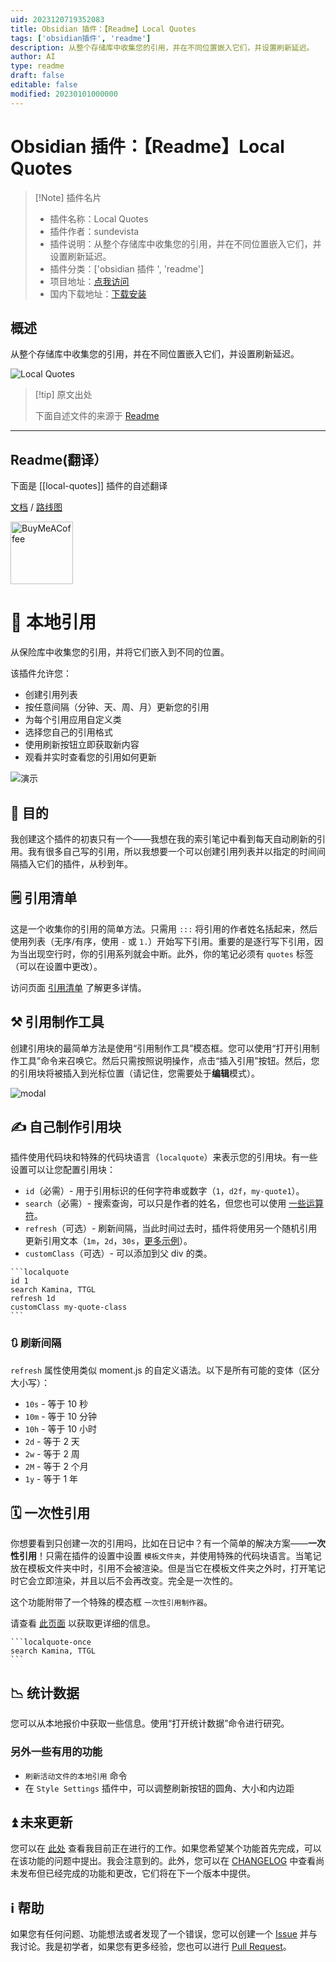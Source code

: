 ```yaml
---
uid: 2023120719352083
title: Obsidian 插件：【Readme】Local Quotes
tags: ['obsidian插件', 'readme']
description: 从整个存储库中收集您的引用，并在不同位置嵌入它们，并设置刷新延迟。
author: AI
type: readme
draft: false
editable: false
modified: 20230101000000
---
```


# Obsidian 插件：【Readme】Local Quotes

> [!Note] 插件名片
> - 插件名称：Local Quotes
> - 插件作者：sundevista
> - 插件说明：从整个存储库中收集您的引用，并在不同位置嵌入它们，并设置刷新延迟。
> - 插件分类：['obsidian 插件 ', 'readme']
> - 项目地址：[点我访问](https://github.com/sundevista/local-quotes)
> - 国内下载地址：[下载安装](https://pkmer.cn/products/plugin/pluginMarket/?local-quotes)

## 概述

从整个存储库中收集您的引用，并在不同位置嵌入它们，并设置刷新延迟。

![Local Quotes](https://cdn.pkmer.cn/covers/local-quotes_new.gif)

> [!tip] 原文出处
>
>下面自述文件的来源于 [Readme](https://ghproxy.net/https://raw.githubusercontent.com/sundevista/local-quotes/master/README.md)
>

---

## Readme(翻译）

下面是 [[local-quotes]] 插件的自述翻译

[文档](https://decatetsu.github.io/local-quotes/) / [路线图](https://github.com/users/decatetsu/projects/2/views/1)

[<img src="https://cdn.buymeacoffee.com/buttons/v2/default-violet.png" alt="BuyMeACoffee" width="100">](https://www.buymeacoffee.com/sundevista)

# 📜 本地引用

从保险库中收集您的引用，并将它们嵌入到不同的位置。

该插件允许您：

- 创建引用列表
- 按任意间隔（分钟、天、周、月）更新您的引用
- 为每个引用应用自定义类
- 选择您自己的引用格式
- 使用刷新按钮立即获取新内容
- 观看并实时查看您的引用如何更新

![演示](https://cdn.pkmer.cn/covers/local-quotes_1_0.gif)

## 🎯 目的

我创建这个插件的初衷只有一个——我想在我的索引笔记中看到每天自动刷新的引用。我有很多自己写的引用，所以我想要一个可以创建引用列表并以指定的时间间隔插入它们的插件，从秒到年。

## 🗒️ 引用清单

这是一个收集你的引用的简单方法。只需用 `:::` 将引用的作者姓名括起来，然后使用列表（无序/有序，使用 `-` 或 `1.`）开始写下引用。重要的是逐行写下引用，因为当出现空行时，你的引用系列就会中断。此外，你的笔记必须有 `quotes` 标签（可以在设置中更改）。

访问页面 [引用清单](https://decatetsu.github.io/local-quotes/terms/quote-listings/) 了解更多详情。

## ⚒️ 引用制作工具

创建引用块的最简单方法是使用“引用制作工具”模态框。您可以使用“打开引用制作工具”命令来召唤它。然后只需按照说明操作，点击“插入引用”按钮。然后，您的引用块将被插入到光标位置（请记住，您需要处于**编辑**模式）。

![modal](https://cdn.pkmer.cn/covers/local-quotes_1_1.gif)

## ✍️ 自己制作引用块

插件使用代码块和特殊的代码块语言（`localquote`）来表示您的引用块。有一些设置可以让您配置引用块：

- `id`（必需）- 用于引用标识的任何字符串或数字（`1`，`d2f`，`my-quote1`）。
- `search`（必需）- 搜索查询，可以只是作者的姓名，但您也可以使用 [一些运算符](https://decatetsu.github.io/local-quotes/terms/search/)。
- `refresh`（可选）- 刷新间隔，当此时间过去时，插件将使用另一个随机引用更新引用文本（`1m`，`2d`，`30s`，[更多示例](#-refresh-intervals)）。
- `customClass`（可选）- 可以添加到父 div 的类。

```` 
```localquote
id 1
search Kamina, TTGL
refresh 1d
customClass my-quote-class
```
````

### 🔃 刷新间隔

`refresh` 属性使用类似 moment.js 的自定义语法。以下是所有可能的变体（区分大小写）：

- `10s` - 等于 10 秒
- `10m` - 等于 10 分钟
- `10h` - 等于 10 小时
- `2d` - 等于 2 天
- `2w` - 等于 2 周
- `2M` - 等于 2 个月
- `1y` - 等于 1 年

## 🗓 一次性引用

你想要看到只创建一次的引用吗，比如在日记中？有一个简单的解决方案——**一次性引用**！只需在插件的设置中设置 `模板文件夹`，并使用特殊的代码块语言。当笔记放在模板文件夹中时，引用不会被渲染。但是当它在模板文件夹之外时，打开笔记时它会立即渲染，并且以后不会再改变。完全是一次性的。

这个功能附带了一个特殊的模态框 `一次性引用制作器`。

请查看 [此页面](https://decatetsu.github.io/local-quotes/block-types/one-time-quote-block/) 以获取更详细的信息。

```` 
```localquote-once
search Kamina, TTGL
```
````

## 📉 统计数据

您可以从本地报价中获取一些信息。使用“打开统计数据”命令进行研究。

### 另外一些有用的功能

- `刷新活动文件的本地引用` 命令
- 在 `Style Settings` 插件中，可以调整刷新按钮的圆角、大小和内边距

## ⏫ 未来更新

您可以在 [此处](https://github.com/users/decatetsu/projects/2/views/1) 查看我目前正在进行的工作。如果您希望某个功能首先完成，可以在该功能的问题中提出。我会注意到的。此外，您可以在 [CHANGELOG](CHANGELOG.md) 中查看尚未发布但已经完成的功能和更改，它们将在下一个版本中提供。

## ℹ️ 帮助

如果您有任何问题、功能想法或者发现了一个错误，您可以创建一个 [Issue](https://github.com/decatetsu/local-quotes/issues) 并与我讨论。我是初学者，如果您有更多经验，您也可以进行 [Pull Request](https://github.com/decatetsu/local-quotes/pulls)。

